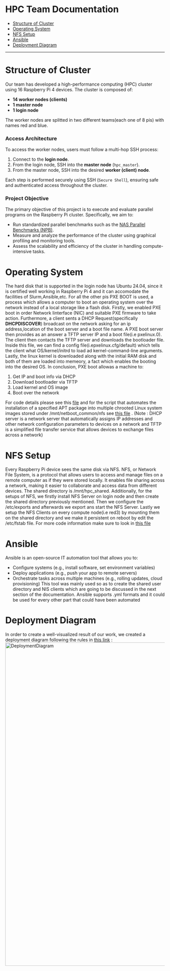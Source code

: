 # HPC Team Documentation
- [Structure of Cluster](#Structure-of-Cluster)
- [Operating System](#operating-system)
- [NFS Setup](#NFS-Setup)
- [Ansible](#Ansible)
- [Deployment Diagram](#Deployment-Diagram)

---
# Structure of Cluster

Our team has developed a high-performance computing (HPC) cluster using 16 Raspberry Pi 4 devices. The cluster is composed of:

- **14 worker nodes (clients)**
- **1 master node**
- **1 login node**

The worker nodes are splitted in two different teams(each one of 8 pis) with names red and blue.

### Access Architecture

To access the worker nodes, users must follow a multi-hop SSH process:

1. Connect to the **login node**.
2. From the login node, SSH into the **master node** (`hpc_master`).
3. From the master node, SSH into the desired **worker (client) node**.

Each step is performed securely using SSH (`Secure Shell`), ensuring safe and authenticated access throughout the cluster.

### Project Objective

The primary objective of this project is to execute and evaluate parallel programs on the Raspberry Pi cluster. Specifically, we aim to:

- Run standardized parallel benchmarks such as the [NAS Parallel Benchmarks (NPB)](https://www.nas.nasa.gov/software/npb.html).
- Measure and analyze the performance of the cluster using graphical profiling and monitoring tools.
- Assess the scalability and efficiency of the cluster in handling compute-intensive tasks.

# Operating System
The hard disk that is supported in the login node has Ubuntu 24.04, since it is certified well working in Raspberry Pi 4 and it can accomodate the facilities of Slurm,Ansible,etc. For all the other pis PXE BOOT is used, a process which allows a computer to boot an operating system over the network instead of a local storage like a flash disk. Firstly, we enabled PXE boot in order Network Iinterface (NIC) and suitable PXE firmware to take action. Furthermore, a client sents a DHCP Request(specifically **DHCPDISCOVER**) broadcast on the network asking for an ip address,location of the boot server and a boot file name. A PXE boot server then provides as an answer a TFTP server IP and a boot file(i.e pxelinux.0). The client then contacts the TFTP server and downloads the bootloader file. Inside this file, we can find a config file(i.epxelinux.cfg/default) which tells the client what OS/kernel/initrd to load ad kernel-command-line arguments. Lastly, the linux kernel is downloaded along with the initial RAM disk and both of them are loaded into memeory, a fact which enables the booting into the desired OS. In conclusion, PXE boot allowas a machine to:
1. Get IP and boot info via DHCP
2. Download bootloader via TFTP
3. Load kernel and OS image
4. Boot over the network
   
For code details please see this [file](pxe_notes.pdf) and for the script that automates the installation of a specified APT package into multiple chrooted Linux system images stored under /mnt/netboot_common/nfs see [this file](install_package_to_all_images.sh) .
(Note : DHCP server is a network server that automatically assigns IP addresses and other network configuration parameters to devices on a network and TFTP is a simplified file transfer service that allows devices to exchange files across a network)

# NFS Setup
Every Raspberry Pi device sees the same disk via NFS. NFS, or Network File System, is a protocol that allows users to access and manage files on a remote computer as if they were stored locally. It enables file sharing across a network, making it easier to collaborate and access data from different devices. The shared directory is /mnt/hpc_shared. Additionally, for the setups of NFS, we firstly install NFS Server on login node and then create the shared directory previously mentioned. Then we configure the /etc/exports and afterwards we export ans start the NFS Server. Lastly we setup the NFS Clients on every compute node(i.e red3) by mounting them on the shared directory and we make it persistent on reboot by edit the /etc/fstab file. For more code information make sure to look in [this file](NFS_Setup)

# Ansible
Ansible is an open-source IT automation tool that allows you to:
* Configure systems (e.g., install software, set environment variables)
* Deploy applications (e.g., push your app to remote servers)
* Orchestrate tasks across multiple machines (e.g., rolling updates, cloud provisioning)
This tool was mainly used so as to create the shared user directory and NIS clients which are going to be discussed in the next section of the documentation. Ansible supports .yml formats and it could be used for every other part that could have been automated

# Deployment Diagram 
In order to create a well-visualized result of our work, we created a deployment diagram following the rules in [this link](https://www.geeksforgeeks.org/system-design/deployment-diagram-unified-modeling-languageuml/) : 
<img width="1548" height="1021" alt="DeploymentDiagram" src="https://github.com/user-attachments/assets/354a4649-e811-4e4f-bbfc-25f2b9f6cf58" />


